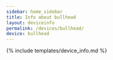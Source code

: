 ```yaml
---
sidebar: home_sidebar
title: Info about bullhead
layout: deviceinfo
permalink: /devices/bullhead/
device: bullhead
---
```

{% include templates/device_info.md %}
